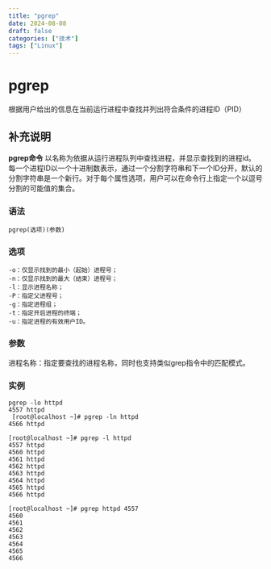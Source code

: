 ```yaml
---
title: "pgrep"
date: 2024-08-08
draft: false
categories: ["技术"]
tags: ["Linux"]
---
```

pgrep
===

根据用户给出的信息在当前运行进程中查找并列出符合条件的进程ID（PID）

## 补充说明

**pgrep命令** 以名称为依据从运行进程队列中查找进程，并显示查找到的进程id。每一个进程ID以一个十进制数表示，通过一个分割字符串和下一个ID分开，默认的分割字符串是一个新行。对于每个属性选项，用户可以在命令行上指定一个以逗号分割的可能值的集合。

###  语法

```shell
pgrep(选项)(参数)
```

###  选项

```shell
-o：仅显示找到的最小（起始）进程号；
-n：仅显示找到的最大（结束）进程号；
-l：显示进程名称；
-P：指定父进程号；
-g：指定进程组；
-t：指定开启进程的终端；
-u：指定进程的有效用户ID。
```

###  参数

进程名称：指定要查找的进程名称，同时也支持类似grep指令中的匹配模式。

###  实例

```shell
pgrep -lo httpd
4557 httpd
 [root@localhost ~]# pgrep -ln httpd
4566 httpd

[root@localhost ~]# pgrep -l httpd
4557 httpd
4560 httpd
4561 httpd
4562 httpd
4563 httpd
4564 httpd
4565 httpd
4566 httpd

[root@localhost ~]# pgrep httpd 4557
4560
4561
4562
4563
4564
4565
4566
```



